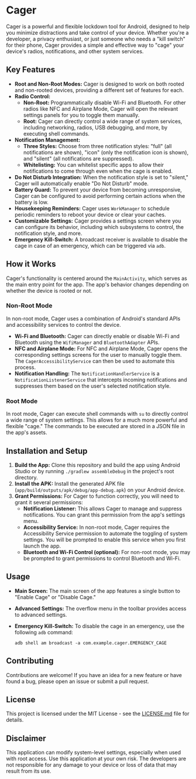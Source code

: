# Cager

Cager is a powerful and flexible lockdown tool for Android, designed to help you minimize distractions and take control of your device. Whether you're a developer, a privacy enthusiast, or just someone who needs a "kill switch" for their phone, Cager provides a simple and effective way to "cage" your device's radios, notifications, and other system services.

## Key Features

*   **Root and Non-Root Modes:** Cager is designed to work on both rooted and non-rooted devices, providing a different set of features for each.
*   **Radio Control:**
    *   **Non-Root:** Programmatically disable Wi-Fi and Bluetooth. For other radios like NFC and Airplane Mode, Cager will open the relevant settings panels for you to toggle them manually.
    *   **Root:** Cager can directly control a wide range of system services, including networking, radios, USB debugging, and more, by executing shell commands.
*   **Notification Management:**
    *   **Three Styles:** Choose from three notification styles: "full" (all notifications are shown), "icon" (only the notification icon is shown), and "silent" (all notifications are suppressed).
    *   **Whitelisting:** You can whitelist specific apps to allow their notifications to come through even when the cage is enabled.
*   **Do Not Disturb Integration:** When the notification style is set to "silent," Cager will automatically enable "Do Not Disturb" mode.
*   **Battery Guard:** To prevent your device from becoming unresponsive, Cager can be configured to avoid performing certain actions when the battery is low.
*   **Housekeeping Reminders:** Cager uses `WorkManager` to schedule periodic reminders to reboot your device or clear your caches.
*   **Customizable Settings:** Cager provides a settings screen where you can configure its behavior, including which subsystems to control, the notification style, and more.
*   **Emergency Kill-Switch:** A broadcast receiver is available to disable the cage in case of an emergency, which can be triggered via `adb`.

## How it Works

Cager's functionality is centered around the `MainActivity`, which serves as the main entry point for the app. The app's behavior changes depending on whether the device is rooted or not.

### Non-Root Mode

In non-root mode, Cager uses a combination of Android's standard APIs and accessibility services to control the device.

*   **Wi-Fi and Bluetooth:** Cager can directly enable or disable Wi-Fi and Bluetooth using the `WifiManager` and `BluetoothAdapter` APIs.
*   **NFC and Airplane Mode:** For NFC and Airplane Mode, Cager opens the corresponding settings screens for the user to manually toggle them. The `CagerAccessibilityService` can then be used to automate this process.
*   **Notification Handling:** The `NotificationHandlerService` is a `NotificationListenerService` that intercepts incoming notifications and suppresses them based on the user's selected notification style.

### Root Mode

In root mode, Cager can execute shell commands with `su` to directly control a wide range of system settings. This allows for a much more powerful and flexible "cage." The commands to be executed are stored in a JSON file in the app's assets.

## Installation and Setup

1.  **Build the App:** Clone this repository and build the app using Android Studio or by running `./gradlew assembleDebug` in the project's root directory.
2.  **Install the APK:** Install the generated APK file (`app/build/outputs/apk/debug/app-debug.apk`) on your Android device.
3.  **Grant Permissions:** For Cager to function correctly, you will need to grant it several permissions:
    *   **Notification Listener:** This allows Cager to manage and suppress notifications. You can grant this permission from the app's settings menu.
    *   **Accessibility Service:** In non-root mode, Cager requires the Accessibility Service permission to automate the toggling of system settings. You will be prompted to enable this service when you first launch the app.
    *   **Bluetooth and Wi-Fi Control (optional):** For non-root mode, you may be prompted to grant permissions to control Bluetooth and Wi-Fi.

## Usage

*   **Main Screen:** The main screen of the app features a single button to "Enable Cage" or "Disable Cage."
*   **Advanced Settings:** The overflow menu in the toolbar provides access to advanced settings.
*   **Emergency Kill-Switch:** To disable the cage in an emergency, use the following `adb` command:

    ```
    adb shell am broadcast -a com.example.cager.EMERGENCY_CAGE
    ```

## Contributing

Contributions are welcome! If you have an idea for a new feature or have found a bug, please open an issue or submit a pull request.

## License

This project is licensed under the MIT License - see the [LICENSE.md](LICENSE.md) file for details.

## Disclaimer

This application can modify system-level settings, especially when used with root access. Use this application at your own risk. The developers are not responsible for any damage to your device or loss of data that may result from its use.

